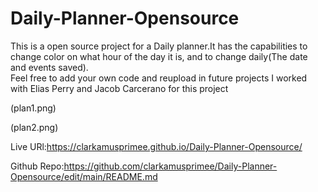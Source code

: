 # Daily-Planner-Opensource
This is a open source project for a Daily planner.It has the capabilities to change color on what hour of the day it is, and to change daily(The date and events saved).  
Feel free to add your own code and reupload in future projects
I worked with Elias Perry and Jacob Carcerano for this project

(plan1.png)

(plan2.png)

Live URl:https://clarkamusprimee.github.io/Daily-Planner-Opensource/ 

Github Repo:https://github.com/clarkamusprimee/Daily-Planner-Opensource/edit/main/README.md 
